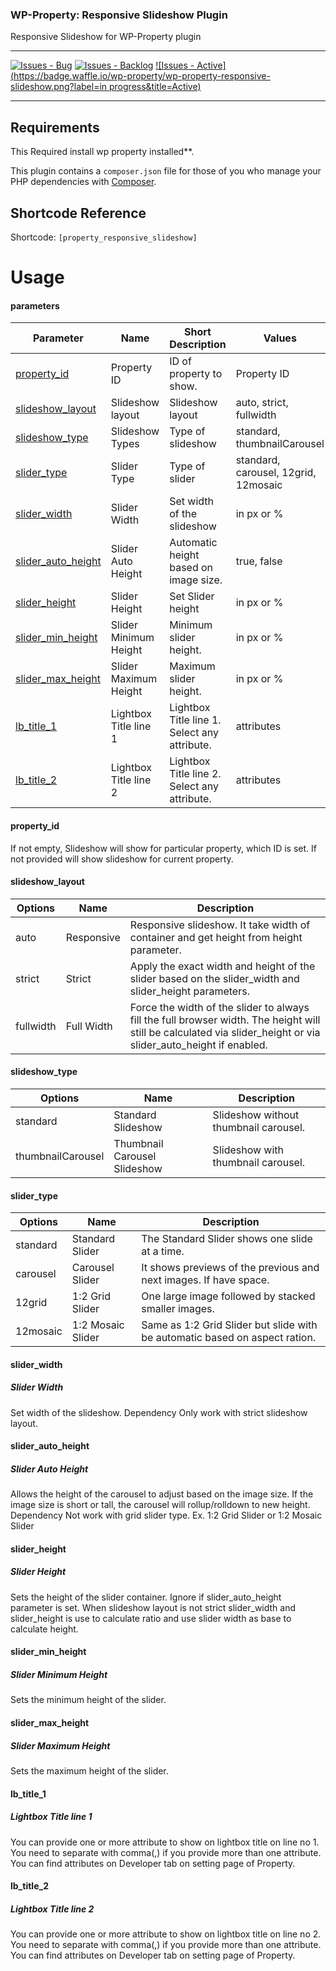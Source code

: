 ### WP-Property: Responsive Slideshow Plugin

Responsive Slideshow for WP-Property plugin

***
[![Issues - Bug](https://badge.waffle.io/wp-property/wp-property-responsive-slideshow.png?label=bug&title=Bugs)](http://waffle.io/wp-property/wp-property-responsive-slideshow)
[![Issues - Backlog](https://badge.waffle.io/wp-property/wp-property-responsive-slideshow.png?label=backlog&title=Backlog)](http://waffle.io/wp-property/wp-property-responsive-slideshow/)
[![Issues - Active](https://badge.waffle.io/wp-property/wp-property-responsive-slideshow.png?label=in progress&title=Active)](http://waffle.io/wp-property/wp-property-responsive-slideshow/)
***

## Requirements
This Required install wp property installed**.

This plugin contains a ```composer.json``` file for those of you who manage your PHP dependencies with [Composer](https://getcomposer.org).

## Shortcode Reference
Shortcode: `[property_responsive_slideshow]`
# Usage

#### parameters
Parameter                                 | Name                  | Short Description                             | Values                                | Default
---                                       | ---                   | ---                                           | ---                                   | ---
[property_id](#property_id)               | Property ID           | ID of property to show.                       | Property ID                           | Current property
[slideshow_layout](#slideshow_layout)     | Slideshow layout      | Slideshow layout                              | auto, strict, fullwidth               | auto
[slideshow_type](#slideshow_type)         | Slideshow Types       | Type of slideshow                             | standard, thumbnailCarousel           | thumbnailCarousel
[slider_type](#slider_type)               | Slider Type           | Type of slider                                | standard, carousel, 12grid, 12mosaic  |  standard
[slider_width](#slider_width)             | Slider Width          | Set width of the slideshow                    | in px or %                            | none
[slider_auto_height](#slider_auto_height) | Slider Auto Height    | Automatic height based on image size.         | true, false                           | false
[slider_height](#slider_height)           | Slider Height         | Set Slider height                             | in px or %                            | 16:9
[slider_min_height](#slider_min_height)   | Slider Minimum Height | Minimum slider height.                        | in px or %                            | none
[slider_max_height](#slider_max_height)   | Slider Maximum Height | Maximum slider height.                        | in px or %                            | none
[lb_title_1](#lb_title_1)                 | Lightbox Title line 1 | Lightbox Title line 1. Select any attribute.  | attributes                            | none
[lb_title_2](#lb_title_2)                 | Lightbox Title line 2 | Lightbox Title line 2. Select any attribute.  | attributes                            | none


#### property_id
If not empty, Slideshow will show for particular property, which ID is set. If not provided will show slideshow for current property.

#### slideshow_layout
Options           | Name                          | Description                            
---               | ---                           | ---                                    
auto              | Responsive                    | Responsive slideshow. It take width of container and get height from height parameter.
strict            | Strict                        | Apply the exact width and height of the slider based on the slider_width and slider_height parameters.
fullwidth         | Full Width                    | Force the width of the slider to always fill the full browser width. The height will still be calculated via slider_height or via slider_auto_height if enabled.

#### slideshow_type
Options           | Name                          | Description
---               | ---                           | ---
standard          | Standard Slideshow            | Slideshow without thumbnail carousel.  
thumbnailCarousel | Thumbnail Carousel Slideshow  | Slideshow with thumbnail carousel.     

#### slider_type
Options           | Name                          | Description
---               | ---                           | ---
standard          | Standard Slider               | The Standard Slider shows one slide at a time.
carousel          | Carousel Slider               | It shows previews of the previous and next images. If have space.
12grid            | 1:2 Grid Slider               | One large image followed by stacked smaller images.
12mosaic          | 1:2 Mosaic Slider             | Same as 1:2 Grid Slider but slide with be automatic based on aspect ration.

#### slider_width
##### Slider Width
Set width of the slideshow. 
Dependency Only work with strict slideshow layout.

#### slider_auto_height
##### Slider Auto Height
Allows the height of the carousel to adjust based on the image size. If the image size is short or tall, the carousel will rollup/rolldown to new height.
Dependency Not work with grid slider type. Ex. 1:2 Grid Slider or 1:2 Mosaic Slider

#### slider_height
##### Slider Height
Sets the height of the slider container.
Ignore if slider_auto_height parameter is set. When slideshow layout is not strict slider_width and slider_height is use to calculate ratio and use slider width as base to calculate height.

#### slider_min_height
##### Slider Minimum Height
Sets the minimum height of the slider.

#### slider_max_height
##### Slider Maximum Height
Sets the maximum height of the slider.

#### lb_title_1
##### Lightbox Title line 1
You can provide one or more attribute to show on lightbox title on line no 1. You need to separate with comma(,) if you provide more than one attribute. You can find attributes on Developer tab on setting page of Property.

#### lb_title_2
##### Lightbox Title line 2
You can provide one or more attribute to show on lightbox title on line no 2. You need to separate with comma(,) if you provide more than one attribute. You can find attributes on Developer tab on setting page of Property.
